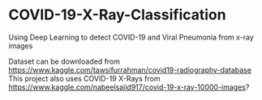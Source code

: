 # COVID-19-X-Ray-Classification
Using Deep Learning to detect COVID-19 and Viral Pneumonia from x-ray images 

Dataset can be downloaded from https://www.kaggle.com/tawsifurrahman/covid19-radiography-database
This project also uses COVID-19 X-Rays from https://www.kaggle.com/nabeelsajid917/covid-19-x-ray-10000-images?

